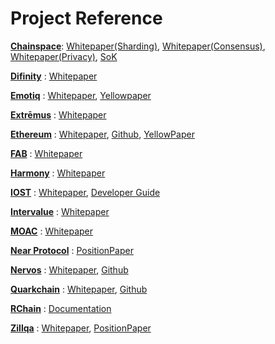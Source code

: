 # Project Reference

__[Chainspace](https://chainspace.io/)__: [Whitepaper(Sharding)](https://arxiv.org/abs/1708.03778), [Whitepaper(Consensus)](https://arxiv.org/abs/1809.01620), [Whitepaper(Privacy)](https://arxiv.org/abs/1802.07344), [SoK](https://arxiv.org/abs/1711.03936)

__[Difinity](https://dfinity.org/)__ : [Whitepaper](https://dfinity.org/pdf-viewer/pdfs/viewer?file=../library/dfinity-consensus.pdf)

__[Emotiq](https://emotiq.ch/)__ : [Whitepaper](https://emotiq.ch/whitepaper.pdf), [Yellowpaper](https://emotiq.ch/yellowpaper.pdf)

__[Extrēmus](http://emseco.io/)__ :  [Whitepaper](http://emseco.io/file/whitepaper_v2.2.pdf)

__[Ethereum](https://www.ethereum.org/)__ :  [Whitepaper](https://github.com/ethereum/wiki/wiki/White-Paper), [Github](https://github.com/ethereum), [YellowPaper](https://ethereum.github.io/yellowpaper/paper.pdf)

__[FAB](https://fabcoin.co/)__ :  [Whitepaper](https://fabcoin.co/assets/pdfs/FAB-technical-wp-en.pdf)

__[Harmony](https://harmony.one/?utm_source=icodrops)__ :  [Whitepaper](https://harmony.one/tech)

__[IOST](https://iost.io/)__ :  [Whitepaper](https://iost.io/iost-whitepaper/), [Developer Guide](http://developers.iost.io/docs/en/1-getting-started/doc1.html)

__[Intervalue](https://www.inve.one/)__ :  [Whitepaper](https://www.inve.one/InterValue_whitepaper_en.pdf)

__[MOAC](https://www.moac.io/)__ :  [Whitepaper](https://www.moac.io/resource_Whitepaper.html)

__[Near Protocol](https://nearprotocol.com/)__ : [PositionPaper](https://drive.google.com/drive/u/3/folders/13ktVNuyor8HES9OxxjwlPZHdmRVx_yXT)

__[Nervos](https://www.nervos.org/)__ :  [Whitepaper](https://github.com/NervosFoundation/binary/blob/master/whitepaper/nervos-ckb.pdf), [Github](https://github.com/NervosFoundation)

__[Quarkchain](https://quarkchain.io/)__ :  [Whitepaper](https://quarkchain.io/QUARK%20CHAIN%20Public%20Version%200.3.5.pdf), [Github](https://github.com/QuarkChain)

__[RChain](https://www.rchain.coop/)__ :  [Documentation](https://rchain-architecture.readthedocs.io/en/latest/)

__[Zillqa](https://zilliqa.com/)__ : [Whitepaper](https://docs.zilliqa.com/whitepaper.pdf), [PositionPaper](https://docs.zilliqa.com/positionpaper.pdf)

